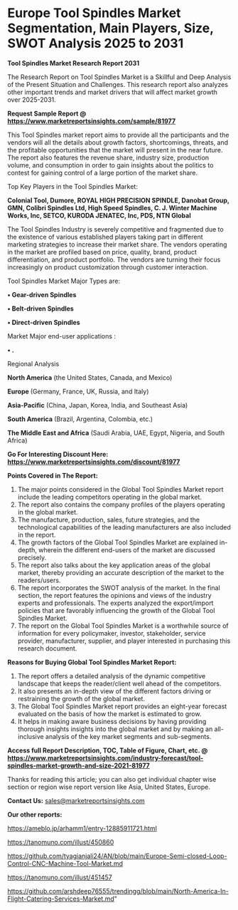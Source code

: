 # Europe Tool Spindles Market Segmentation, Main Players, Size, SWOT Analysis 2025 to 2031

<strong>Tool Spindles Market Research Report 2031</strong>

The Research Report on Tool Spindles Market is a Skillful and Deep Analysis of the Present Situation and Challenges. This research report also analyzes other important trends and market drivers that will affect market growth over 2025-2031.

<strong>Request Sample Report @ <a href=https://www.marketreportsinsights.com/sample/81977>https://www.marketreportsinsights.com/sample/81977</a></strong>

This Tool Spindles market report aims to provide all the participants and the vendors will all the details about growth factors, shortcomings, threats, and the profitable opportunities that the market will present in the near future. The report also features the revenue share, industry size, production volume, and consumption in order to gain insights about the politics to contest for gaining control of a large portion of the market share.

Top Key Players in the Tool Spindles Market:

<strong>Colonial Tool, Dumore, ROYAL HIGH PRECISION SPINDLE, Danobat Group, GMN, Colibri Spindles Ltd, High Speed Spindles, C. J. Winter Machine Works, Inc, SETCO, KURODA JENATEC, Inc, PDS, NTN Global</strong>

The Tool Spindles Industry is severely competitive and fragmented due to the existence of various established players taking part in different marketing strategies to increase their market share. The vendors operating in the market are profiled based on price, quality, brand, product differentiation, and product portfolio. The vendors are turning their focus increasingly on product customization through customer interaction.

Tool Spindles Market Major Types are:

<strong>• Gear-driven Spindles

• Belt-driven Spindles

• Direct-driven Spindles</strong>

Market Major end-user applications :

<strong>• .</strong>

Regional Analysis

</u><strong><b>North America</b></strong> (the United States, Canada, and Mexico)

<strong><b>Europe </b></strong>(Germany, France, UK, Russia, and Italy)

<strong><b>Asia-Pacific</b></strong> (China, Japan, Korea, India, and Southeast Asia)

<strong><b>South America</b></strong> (Brazil, Argentina, Colombia, etc.)

<strong><b>The Middle East and Africa</b></strong> (Saudi Arabia, UAE, Egypt, Nigeria, and South Africa)

<strong>Go For Interesting Discount Here: <a href=https://www.marketreportsinsights.com/discount/81977>https://www.marketreportsinsights.com/discount/81977</a></strong>

<strong>Points Covered in The Report:</strong>
<ol>
  <li>The major points considered in the Global Tool Spindles Market report include the leading competitors operating in the global market.</li>
  <li>The report also contains the company profiles of the players operating in the global market.</li>
  <li>The manufacture, production, sales, future strategies, and the technological capabilities of the leading manufacturers are also included in the report.</li>
  <li>The growth factors of the Global Tool Spindles Market are explained in-depth, wherein the different end-users of the market are discussed precisely.</li>
  <li>The report also talks about the key application areas of the global market, thereby providing an accurate description of the market to the readers/users.</li>
  <li>The report incorporates the SWOT analysis of the market. In the final section, the report features the opinions and views of the industry experts and professionals. The experts analyzed the export/import policies that are favorably influencing the growth of the Global Tool Spindles Market.</li>
  <li>The report on the Global Tool Spindles Market is a worthwhile source of information for every policymaker, investor, stakeholder, service provider, manufacturer, supplier, and player interested in purchasing this research document.</li>
</ol>
<strong>Reasons for Buying Global Tool Spindles Market Report:</strong>

<ol>
  <li>The report offers a detailed analysis of the dynamic competitive landscape that keeps the reader/client well ahead of the competitors.</li>
  <li>It also presents an in-depth view of the different factors driving or restraining the growth of the global market.</li>
  <li>The Global Tool Spindles Market report provides an eight-year forecast evaluated on the basis of how the market is estimated to grow.</li>
  <li>It helps in making aware business decisions by having providing thorough insights insights into the global market and by making an all-inclusive analysis of the key market segments and sub-segments.</li>
</ol>
<strong>Access full Report Description, TOC, Table of Figure, Chart, etc. @ <a href=https://www.marketreportsinsights.com/industry-forecast/tool-spindles-market-growth-and-size-2021-81977>https://www.marketreportsinsights.com/industry-forecast/tool-spindles-market-growth-and-size-2021-81977</a></strong>


Thanks for reading this article; you can also get individual chapter wise section or region wise report version like Asia, United States, Europe.

<strong>Contact Us:</strong>
sales@marketreportsinsights.com

<strong>Our other reports:</strong>

<a href=https://ameblo.jp/arhamm1/entry-12885911721.html>https://ameblo.jp/arhamm1/entry-12885911721.html</a>

<a href=https://tanomuno.com/illust/450860>https://tanomuno.com/illust/450860</a>

<a href=https://github.com/tyagianjali24/AN/blob/main/Europe-Semi-closed-Loop-Control-CNC-Machine-Tool-Market.md>https://github.com/tyagianjali24/AN/blob/main/Europe-Semi-closed-Loop-Control-CNC-Machine-Tool-Market.md</a>

<a href=https://tanomuno.com/illust/451457>https://tanomuno.com/illust/451457</a>

<a href=https://github.com/arshdeep76555/trendingg/blob/main/North-America-In-Flight-Catering-Services-Market.md>https://github.com/arshdeep76555/trendingg/blob/main/North-America-In-Flight-Catering-Services-Market.md</a>"
